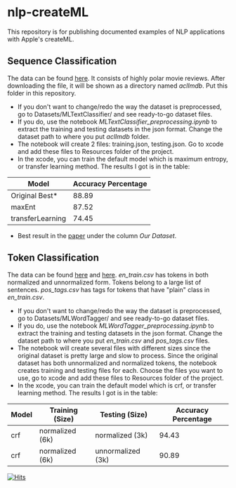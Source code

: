 # nlp-createML
This repository is for publishing documented examples of NLP applications with Apple's createML. 

## Sequence Classification
The data can be found [here](https://ai.stanford.edu/~amaas/data/sentiment/ "Named link title"). It consists of highly polar movie reviews. After downloading the file, it will be shown as a directory named *aclImdb*. Put this folder in this repository.

* If you don't want to change/redo the way the dataset is preprocessed, go to Datasets/MLTextClassifier/ and see ready-to-go dataset files.
* If you do, use the notebook *MLTextClassifier_preprocessing.ipynb* to extract the training and testing datasets in the json format. 
Change the dataset path to where you put *aclImdb* folder. 
* The notebook will create 2 files: training.json, testing.json. Go to xcode and add these files to Resources folder of the project. 
* In the xcode, you can train the default model which is maximum entropy, or transfer learning method. The results I got is in the table:

Model  | Accuracy Percentage
------------- | -------------
Original Best*  | 88.89
maxEnt  |  87.52 
transferLearning  |  74.45 

* Best result in the [paper](https://ai.stanford.edu/~amaas/papers/wvSent_acl2011.pdf "Named link title") under the column *Our Dataset*.

## Token Classification
The data can be found [here](https://www.kaggle.com/c/text-normalization-challenge-english-language/data "Named link title") 
and [here](https://www.kaggle.com/atmarouane/en-partofspeech-tags "Named link title"). *en_train.csv* has tokens in both normalized 
and unnormalized form. Tokens belong to a large list of sentences. *pos_tags.csv* has tags for tokens that have "plain" class in *en_train.csv*.

* If you don't want to change/redo the way the dataset is preprocessed, go to Datasets/MLWordTagger/ and see ready-to-go dataset files.
* If you do, use the notebook *MLWordTagger_preprocessing.ipynb* to extract the training and testing datasets in the json format. 
Change the dataset path to where you put *en_train.csv* and *pos_tags.csv* files. 
* The notebook will create several files with different sizes since the original dataset is pretty large and slow to process. 
Since the original dataset has both unnormalized and normalized tokens, the notebook creates training and testing files for each.
Choose the files you want to use, go to xcode and add these files to Resources folder of the project. 
* In the xcode, you can train the default model which is crf, or transfer learning method. The results I got is in the table:

Model |  Training (Size)  |  Testing (Size)  | Accuracy Percentage
------------- | -------------  | -------------  | -------------
crf  |  normalized (6k)  |  normalized (3k)  |  94.43  
crf  |  normalized (6k)  |  unnormalized (3k)  |  90.89 



[![Hits](https://hits.seeyoufarm.com/api/count/incr/badge.svg?url=https%3A%2F%2Fgithub.com%2Fkbulutozler%2Fnlp-createML&count_bg=%2379C83D&title_bg=%23555555&icon=&icon_color=%23E7E7E7&title=hits&edge_flat=false)](https://hits.seeyoufarm.com)
